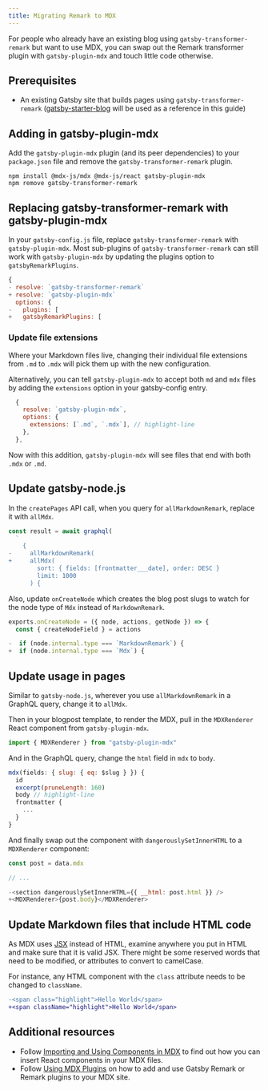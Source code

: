```yaml
---
title: Migrating Remark to MDX
---
```


For people who already have an existing blog using `gatsby-transformer-remark` but want to use MDX, you can swap out the Remark transformer plugin with `gatsby-plugin-mdx` and touch little code otherwise.

## Prerequisites

- An existing Gatsby site that builds pages using `gatsby-transformer-remark` ([gatsby-starter-blog](https://github.com/gatsbyjs/gatsby-starter-blog) will be used as a reference in this guide)

## Adding in gatsby-plugin-mdx

Add the `gatsby-plugin-mdx` plugin (and its peer dependencies) to your `package.json` file and remove the `gatsby-transformer-remark` plugin.

```shell
npm install @mdx-js/mdx @mdx-js/react gatsby-plugin-mdx
npm remove gatsby-transformer-remark
```

## Replacing gatsby-transformer-remark with gatsby-plugin-mdx

In your `gatsby-config.js` file, replace `gatsby-transformer-remark` with `gatsby-plugin-mdx`. Most sub-plugins of `gatsby-transformer-remark` can still work with `gatsby-plugin-mdx` by updating the plugins option to `gatsbyRemarkPlugins`.

```diff:title=gatsby-config.js
{
- resolve: `gatsby-transformer-remark`
+ resolve: `gatsby-plugin-mdx`
  options: {
-   plugins: [
+   gatsbyRemarkPlugins: [
```

### Update file extensions

Where your Markdown files live, changing their individual file extensions from `.md` to `.mdx` will pick them up with the new configuration.

Alternatively, you can tell `gatsby-plugin-mdx` to accept both `md` and `mdx` files by adding the `extensions` option in your gatsby-config entry.

```js:title=gatsby-config.js
  {
    resolve: `gatsby-plugin-mdx`,
    options: {
      extensions: [`.md`, `.mdx`], // highlight-line
    },
  },
```

Now with this addition, `gatsby-plugin-mdx` will see files that end with both `.mdx` or `.md`.

## Update gatsby-node.js

In the `createPages` API call, when you query for `allMarkdownRemark`, replace it with `allMdx`.

```diff:title=gatsby-node.js
const result = await graphql(
  `
    {
-     allMarkdownRemark(
+     allMdx(
        sort: { fields: [frontmatter___date], order: DESC }
        limit: 1000
      ) {
```

Also, update `onCreateNode` which creates the blog post slugs to watch for the node type of `Mdx` instead of `MarkdownRemark`.

```diff:title=gatsby-node.js
exports.onCreateNode = ({ node, actions, getNode }) => {
  const { createNodeField } = actions

-  if (node.internal.type === `MarkdownRemark`) {
+  if (node.internal.type === `Mdx`) {
```

## Update usage in pages

Similar to `gatsby-node.js`, wherever you use `allMarkdownRemark` in a GraphQL query, change it to `allMdx`.

Then in your blogpost template, to render the MDX, pull in the `MDXRenderer` React component from `gatsby-plugin-mdx`.

```js:title=src/templates/blog-post.js
import { MDXRenderer } from "gatsby-plugin-mdx"
```

And in the GraphQL query, change the `html` field in `mdx` to `body`.

```graphql:title=src/templates/blog-post.js
mdx(fields: { slug: { eq: $slug } }) {
  id
  excerpt(pruneLength: 160)
  body // highlight-line
  frontmatter {
    ...
  }
}
```

And finally swap out the component with `dangerouslySetInnerHTML` to a `MDXRenderer` component:

```diff:title=src/templates/blog-post.js
const post = data.mdx

// ...

-<section dangerouslySetInnerHTML={{ __html: post.html }} />
+<MDXRenderer>{post.body}</MDXRenderer>
```

## Update Markdown files that include HTML code

As MDX uses [JSX](/docs/glossary/jsx/) instead of HTML, examine anywhere you put in HTML and make sure that it is valid JSX. There might be some reserved words that need to be modified, or attributes to convert to camelCase.

For instance, any HTML component with the `class` attribute needs to be changed to `className`.

```diff
-<span class="highlight">Hello World</span>
+<span className="highlight">Hello World</span>
```

## Additional resources

- Follow [Importing and Using Components in MDX](/docs/mdx/importing-and-using-components) to find out how you can insert React components in your MDX files.
- Follow [Using MDX Plugins](/docs/mdx/plugins/) on how to add and use Gatsby Remark or Remark plugins to your MDX site.
